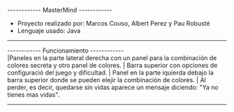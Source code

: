 ------------	MasterMind	------------
- Proyecto realizado por: 
Marcos Couso, Albert Perez y Pau Robusté
- Lenguaje usado:
Java
------------	------------	------------

 ------------	Funcionamiento	------------  
|Paneles en la parte lateral derecha con un panel para la combinación de colores secreta y otro panel de colores.
| Barra superior con opciones de configuració del juego y dificultad.
| Panel en la parte iquierda debajo la barra superior donde se pueden elejir la combinación de colores.
| Al perder, es decir, quedarse sin vidas aparece un mensaje diciendo: "Ya no tienes mas vidas".
 ------------  ------------ ------------
